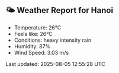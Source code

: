 <!-- WEATHER-START -->
## 🌤 Weather Report for Hanoi

- Temperature: 26°C
- Feels like: 26°C
- Conditions: heavy intensity rain
- Humidity: 87%
- Wind Speed: 3.03 m/s

Last updated: 2025-08-05 12:55:28 UTC
<!-- WEATHER-END -->
